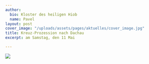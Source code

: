 ```yaml
---
author:
  bio: Kloster des heiligen Hiob
  name: Pavel
layout: post
cover_image: "/uploads/assets/pages/aktuelles/cover_image.jpg"
title: Kreuz-Prozession nach Dachau
excerpt: am Samstag, den 11 Mai

---
```

![](https://res.cloudinary.com/hiobmon/image/upload/v1557336030/media/2019/Kreuz_Prozession_2019.jpg)
